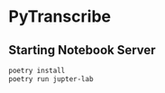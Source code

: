 # PyTranscribe


<!-- WARNING: THIS FILE WAS AUTOGENERATED! DO NOT EDIT! -->

## Starting Notebook Server

``` sh
poetry install
poetry run jupter-lab
```

